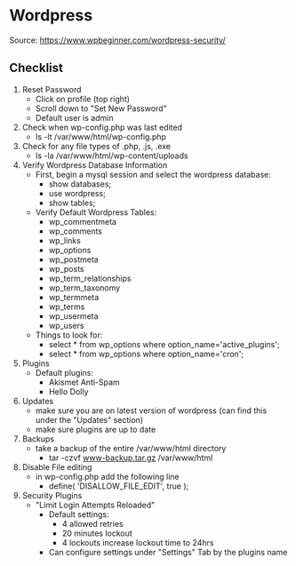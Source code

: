 # Wordpress

Source: https://www.wpbeginner.com/wordpress-security/

## Checklist
1. Reset Password
	- Click on profile (top right)
	- Scroll down to "Set New Password"
	- Default user is admin
2. Check when wp-config.php was last edited
	- ls -lt /var/www/html/wp-config.php
3. Check for any file types of .php, .js, .exe
	- ls -la /var/www/html/wp-content/uploads
4. Verify Wordpress Database Information
	- First, begin a mysql session and select the wordpress database:
		- show databases;
		- use wordpress;
		- show tables;
	- Verify Default Wordpress Tables:
		- wp_commentmeta
		- wp_comments
		- wp_links
		- wp_options
		- wp_postmeta
		- wp_posts
		- wp_term_relationships
		- wp_term_taxonomy
		- wp_termmeta
		- wp_terms
		- wp_usermeta
		- wp_users
	- Things to look for:
		- select * from wp_options where option_name='active_plugins';
		- select * from wp_options where option_name='cron';
5. Plugins
	- Default plugins:
		- Akismet Anti-Spam
		- Hello Dolly
6. Updates
	- make sure you are on latest version of wordpress (can find this under the "Updates" section)
	- make sure plugins are up to date
7. Backups
	- take a backup of the entire /var/www/html directory
		- tar -czvf www-backup.tar.gz /var/www/html
8. Disable File editing
	- in wp-config.php add the following line
		- define( 'DISALLOW_FILE_EDIT', true );
9. Security Plugins
	- "Limit Login Attempts Reloaded"
		- Default settings:
			- 4 allowed retries
			- 20 minutes lockout
			- 4 lockouts increase lockout time to 24hrs
		- Can configure settings under "Settings" Tab by the plugins name
